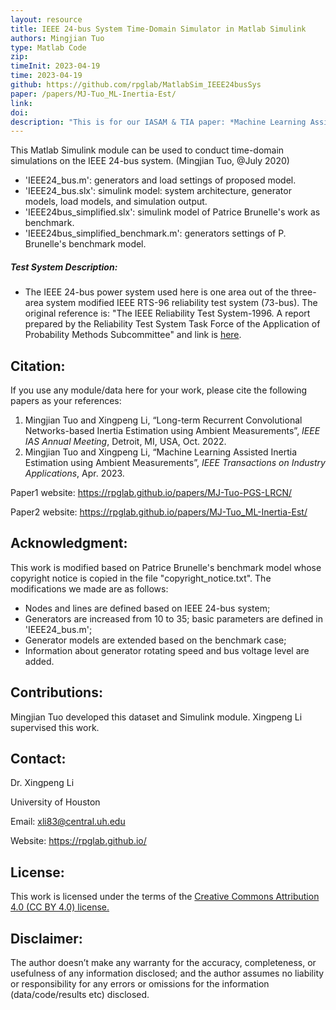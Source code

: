 ```yaml
---
layout: resource
title: IEEE 24-bus System Time-Domain Simulator in Matlab Simulink
authors: Mingjian Tuo
type: Matlab Code
zip: 
timeInit: 2023-04-19
time: 2023-04-19
github: https://github.com/rpglab/MatlabSim_IEEE24busSys
paper: /papers/MJ-Tuo_ML-Inertia-Est/
link: 
doi: 
description: "This is for our IASAM & TIA paper: *Machine Learning Assisted Inertia Estimation using Ambient Measurements*. It implements the time-domain simulations on the IEEE 24-bus test system."
---
```


This Matlab Simulink module can be used to conduct time-domain simulations on the IEEE 24-bus system. (Mingjian Tuo, @July 2020)
* 'IEEE24_bus.m': generators and load settings of proposed model.
* 'IEEE24_bus.slx': simulink model: system architecture, generator models, load models, and simulation output.
* 'IEEE24bus_simplified.slx': simulink model of Patrice Brunelle's work as benchmark.
* 'IEEE24bus_simplified_benchmark.m': generators settings of P. Brunelle's benchmark model.


##### Test System Description:
* The IEEE 24-bus power system used here is one area out of the three-area system modified IEEE RTS-96 reliability test system (73-bus). The original reference is: "The IEEE Reliability Test System-1996. A report prepared by the Reliability Test System Task Force of the Application of Probability Methods Subcommittee" and link is <a class="" target="_blank" href="https://ieeexplore.ieee.org/document/780914">here</a>. 


## Citation:
If you use any module/data here for your work, please cite the following papers as your references:

1. Mingjian Tuo and Xingpeng Li, “Long-term Recurrent Convolutional Networks-based Inertia Estimation using Ambient Measurements”, *IEEE IAS Annual Meeting*, Detroit, MI, USA, Oct. 2022.
2. Mingjian Tuo and Xingpeng Li, “Machine Learning Assisted Inertia Estimation using Ambient Measurements”, *IEEE Transactions on Industry Applications*, Apr. 2023.

Paper1 website: <a class="off" href="/papers/MJ-Tuo-PGS-LRCN/"  target="_blank">https://rpglab.github.io/papers/MJ-Tuo-PGS-LRCN/</a>

Paper2 website: <a class="off" href="/papers/MJ-Tuo_ML-Inertia-Est/"  target="_blank">https://rpglab.github.io/papers/MJ-Tuo_ML-Inertia-Est/</a>


## Acknowledgment:
This work is modified based on Patrice Brunelle's benchmark model whose copyright notice is copied in the file "copyright_notice.txt". The modifications we made are as follows:

* Nodes and lines are defined based on IEEE 24-bus system;
* Generators are increased from 10 to 35; basic parameters are defined in 'IEEE24_bus.m';
* Generator models are extended based on the benchmark case;
* Information about generator rotating speed and bus voltage level are added.  


## Contributions:
Mingjian Tuo developed this dataset and Simulink module. Xingpeng Li supervised this work.


## Contact:
Dr. Xingpeng Li

University of Houston

Email: xli83@central.uh.edu

Website: <a class="off" href="/"  target="_blank">https://rpglab.github.io/</a>


## License:
This work is licensed under the terms of the <a class="off" href="https://creativecommons.org/licenses/by/4.0/"  target="_blank">Creative Commons Attribution 4.0 (CC BY 4.0) license.</a>


## Disclaimer:
The author doesn’t make any warranty for the accuracy, completeness, or usefulness of any information disclosed; and the author assumes no liability or responsibility for any errors or omissions for the information (data/code/results etc) disclosed.

